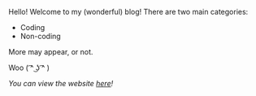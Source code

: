Hello! Welcome to my (wonderful) blog! There are two main categories:

- Coding
- Non-coding

More may appear, or not.

Woo ( ͡^ ͜ʖ ͡^ )

_You can view the website [here](https://bd103.github.io)!_
